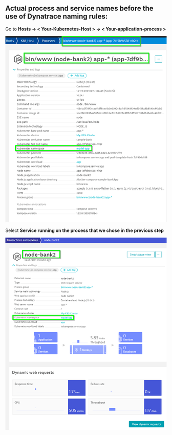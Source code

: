 ## Actual process and service names before the use of Dynatrace naming rules:

Go to **Hosts -> < Your-Kubernetes-Host > -> < Your-application-process >**

![image](../../assets/images/K8s-actual-process-names.png)

Select **Service running on the process that we chose in the previous step**

![image](../../assets/images/K8s-actual-service-names.png)


